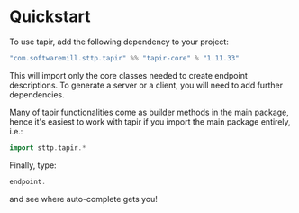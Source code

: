 # Quickstart

To use tapir, add the following dependency to your project:

```scala
"com.softwaremill.sttp.tapir" %% "tapir-core" % "1.11.33"
```

This will import only the core classes needed to create endpoint descriptions. To generate a server or a client, you
will need to add further dependencies.

Many of tapir functionalities come as builder methods in the main package, hence it's easiest to work with tapir if 
you import the main package entirely, i.e.:

```scala
import sttp.tapir.*
```

Finally, type:

```scala
endpoint.
```

and see where auto-complete gets you!

